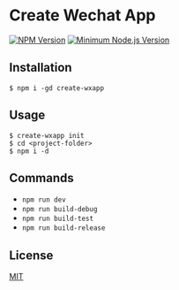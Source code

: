 # Create Wechat App

[![NPM Version][npm-image]][npm-url]
[![Minimum Node.js Version][nodejs-image]][nodejs-url]

## Installation

```
$ npm i -gd create-wxapp
```

## Usage

```
$ create-wxapp init
$ cd <project-folder>
$ npm i -d
```

## Commands

- `npm run dev`
- `npm run build-debug`
- `npm run build-test`
- `npm run build-release`

## License

[MIT](LICENSE)

[npm-image]: https://img.shields.io/npm/v/create-wxapp.svg?style=flat-square
[npm-url]: https://npmjs.org/package/create-wxapp
[nodejs-image]: https://img.shields.io/badge/Node.js-%3E%3D%206.0-669B64.svg?style=flat-square
[nodejs-url]: https://nodejs.org/
